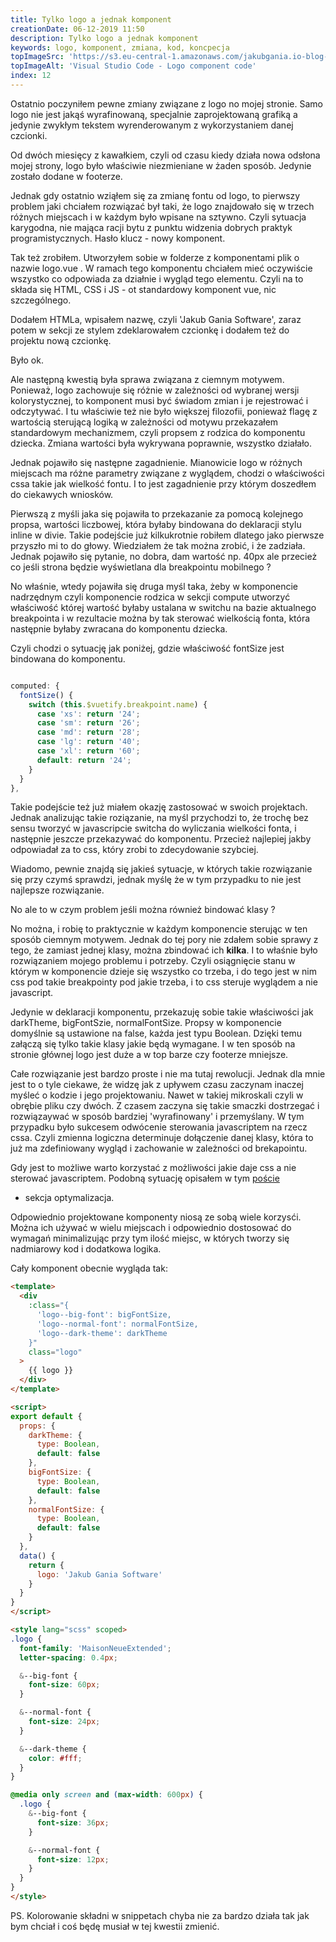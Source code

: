 ```yaml
---
title: Tylko logo a jednak komponent
creationDate: 06-12-2019 11:50
description: Tylko logo a jednak komponent
keywords: logo, komponent, zmiana, kod, koncpecja
topImageSrc: 'https://s3.eu-central-1.amazonaws.com/jakubgania.io-blog-data/06-12-2019-tylko-logo-a-jednak-komponent/top-image.PNG'
topImageAlt: 'Visual Studio Code - Logo component code'
index: 12
---
```


Ostatnio poczyniłem pewne zmiany związane z logo no mojej stronie. Samo logo
nie jest jakąś wyrafinowaną, specjalnie zaprojektowaną grafiką a jedynie zwykłym
tekstem wyrenderowanym z wykorzystaniem danej czcionki.

Od dwóch miesięcy z kawałkiem, czyli od czasu kiedy działa nowa odsłona mojej strony,
logo było właściwie niezmieniane w żaden sposób. Jedynie zostało dodane w footerze.

Jednak gdy ostatnio wziąłem się za zmianę fontu od logo, to pierwszy problem jaki
chciałem rozwiązać był taki, że logo znajdowało się w trzech różnych miejscach i w
każdym było wpisane na sztywno. Czyli sytuacja karygodna, nie mająca racji bytu
z punktu widzenia dobrych praktyk programistycznych. Hasło klucz - nowy
komponent.

Tak też zrobiłem. Utworzyłem sobie w folderze z komponentami plik o nazwie logo.vue .
W ramach tego komponentu chciałem mieć oczywiście wszystko co odpowiada za
działnie i wygląd tego elementu. Czyli na to składa się HTML, CSS i JS - ot
standardowy komponent vue, nic szczególnego.

Dodałem HTMLa, wpisałem nazwę, czyli 'Jakub Gania Software', zaraz potem w sekcji
ze stylem zdeklarowałem czcionkę i dodałem też do projektu nową czcionkę.

Było ok.

Ale następną kwestią była sprawa związana z ciemnym motywem. Ponieważ, logo
zachowuje się różnie w zależności od wybranej wersji kolorystycznej, to
komponent musi być świadom zmian i je rejestrować i odczytywać. I tu właściwie
też nie było większej filozofii, ponieważ flagę z wartością sterującą logiką
w zależności od motywu przekazałem standardowym mechanizmem, czyli propsem z
rodzica do komponentu dziecka. Zmiana wartości była wykrywana poprawnie, wszystko
działało.

Jednak pojawiło się następne zagadnienie. Mianowicie logo w różnych miejscach
ma różne parametry związane z wyglądem, chodzi o właściwości cssa takie jak
wielkość fontu. I to jest zagadnienie przy którym doszedłem do ciekawych wniosków.

Pierwszą z myśli jaka się pojawiła to przekazanie za pomocą kolejnego propsa,
wartości liczbowej, która byłaby bindowana do deklaracji stylu inline w divie.
Takie podejście już kilkukrotnie robiłem dlatego jako pierwsze przyszło mi to do
głowy. Wiedziałem że tak można zrobić, i że zadziała. Jednak pojawiło się pytanie,
no dobra, dam wartość np. 40px ale przecież co jeśli strona będzie wyświetlana
dla breakpointu mobilnego ?

No właśnie, wtedy pojawiła się druga myśl taka, żeby w komponencie nadrzędnym
czyli komponencie rodzica w sekcji compute utworzyć właściwość której wartość
byłaby ustalana w switchu na bazie aktualnego breakpointa i w rezultacie
można by tak sterować wielkością fonta, która następnie byłaby zwracana do
komponentu dziecka.

Czyli chodzi o sytuację jak poniżej, gdzie właściwość fontSize jest bindowana do
komponentu.

```javascript

computed: {
  fontSize() {
    switch (this.$vuetify.breakpoint.name) {
      case 'xs': return '24';
      case 'sm': return '26';
      case 'md': return '28';
      case 'lg': return '40';
      case 'xl': return '60';
      default: return '24';
    }
  }
},
```

Takie podejście też już miałem okazję zastosować w swoich
projektach. Jednak analizując takie roziązanie, na myśl przychodzi to, że
trochę bez sensu tworzyć w javascripcie switcha do wyliczania wielkości fonta,
i następnie jeszcze przekazywać do komponentu. Przecież najlepiej jakby
odpowiadał za to css, który zrobi to zdecydowanie szybciej.

Wiadomo, pewnie znajdą się jakieś sytuacje, w których takie rozwiązanie się
przy czymś sprawdzi, jednak myślę że w tym przypadku to nie jest najlepsze
rozwiązanie.

No ale to w czym problem jeśli można również bindować klasy ?

No można, i robię to praktycznie w każdym komponencie sterując w ten sposób
ciemnym motywem. Jednak do tej pory nie zdałem sobie sprawy z tego, że zamiast
jednej klasy, można zbindować ich **kilka**. I to właśnie było rozwiązaniem mojego
problemu i potrzeby. Czyli osiągnięcie stanu w którym w komponencie dzieje się
wszystko co trzeba, i do tego jest w nim css pod takie breakpointy pod jakie trzeba,
i to css steruje wyglądem a nie javascript.

Jedynie w deklaracji komponentu, przekazuję sobie takie właściwości jak
darkTheme, bigFontSzie, normalFontSize. Propsy w komponencie domyślnie są ustawione
na false, każda jest typu Boolean. Dzięki temu załączą się tylko takie klasy
jakie będą wymagane. I w ten sposób na stronie głównej logo jest duże a w
top barze czy footerze mniejsze.

Całe rozwiązanie jest bardzo proste i nie ma tutaj rewolucji. Jednak dla mnie
jest to o tyle ciekawe, że widzę jak z upływem czasu zaczynam inaczej myśleć o
kodzie i jego projektowaniu. Nawet w takiej mikroskali czyli w obrębie pliku
czy dwóch. Z czasem zaczyna się takie smaczki dostrzegać i rozwiązaywać w sposób
bardziej 'wyrafinowany' i przemyślany. W tym przypadku było sukcesem odwócenie
sterowania javascriptem na rzecz cssa. Czyli zmienna logiczna determinuje
dołączenie danej klasy, która to już ma zdefiniowany wygląd i zachowanie w
zależności od brekapointu.

Gdy jest to możliwe warto korzystać z możliwości jakie daje css a nie sterować
javascriptem. Podobną sytuację opisałem w tym [poście](https://jakubgania.io/blog/21-11-2019-optymalizacja-i-refaktoryzacja-kodu-nowa-podstrona-metodologia-bem)
- sekcja optymalizacja.

Odpowiednio projektowane komponenty niosą ze sobą wiele korzysći. Można ich
używać w wielu miejscach i odpowiednio dostosować do wymagań minimalizując
przy tym ilość miejsc, w których tworzy się nadmiarowy kod i dodatkowa logika.

Cały komponent obecnie wygląda tak:

```html
<template>
  <div
    :class="{
      'logo--big-font': bigFontSize,
      'logo--normal-font': normalFontSize,
      'logo--dark-theme': darkTheme
    }"
    class="logo"
  >
    {{ logo }}
  </div>
</template>

<script>
export default {
  props: {
    darkTheme: {
      type: Boolean,
      default: false
    },
    bigFontSize: {
      type: Boolean,
      default: false
    },
    normalFontSize: {
      type: Boolean,
      default: false
    }
  },
  data() {
    return {
      logo: 'Jakub Gania Software'
    }
  }
}
</script>

<style lang="scss" scoped>
.logo {
  font-family: 'MaisonNeueExtended';
  letter-spacing: 0.4px;

  &--big-font {
    font-size: 60px;
  }

  &--normal-font {
    font-size: 24px;
  }

  &--dark-theme {
    color: #fff;
  }
}

@media only screen and (max-width: 600px) {
  .logo {
    &--big-font {
      font-size: 36px;
    }

    &--normal-font {
      font-size: 12px;
    }
  }
}
</style>

```

PS. Kolorowanie składni w snippetach chyba nie za bardzo działa tak jak bym chciał
i coś będę musiał w tej kwestii zmienić.